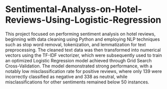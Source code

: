 # Sentimental-Analyss-on-Hotel-Reviews-Using-Logistic-Regression

This project focused on performing sentiment analysis on hotel reviews, beginning with data cleaning using Python and employing NLP techniques such as stop word removal, tokenization, and lemmatization for text preprocessing. The cleaned text data was then transformed into numerical vectors using the TF-IDF vectorizer, which were subsequently used to train an optimized Logistic Regression model achieved through Grid Search Cross-Validation. The model demonstrated strong performance, with a notably low misclassification rate for positive reviews, where only 139 were incorrectly classified as negative and 338 as neutral, while misclassifications for other sentiments remained below 50 instances.





